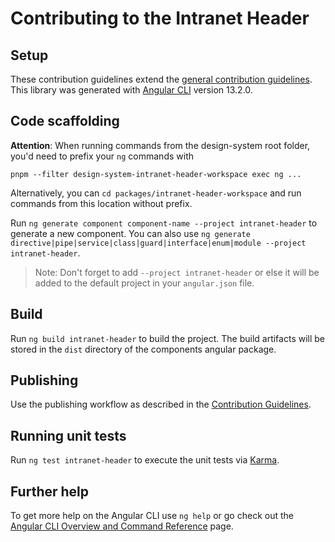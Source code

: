 # Contributing to the Intranet Header

## Setup

These contribution guidelines extend the [general contribution guidelines](../../../../CONTRIBUTING.md). This library was generated with [Angular CLI](https://github.com/angular/angular-cli) version 13.2.0.

## Code scaffolding

**Attention**: When running commands from the design-system root folder, you'd need to prefix your `ng` commands with

`pnpm --filter design-system-intranet-header-workspace exec ng ...`

Alternatively, you can `cd packages/intranet-header-workspace` and run commands from this location without prefix.

Run `ng generate component component-name --project intranet-header` to generate a new component. You can also use `ng generate directive|pipe|service|class|guard|interface|enum|module --project intranet-header`.

> Note: Don't forget to add `--project intranet-header` or else it will be added to the default project in your `angular.json` file.

## Build

Run `ng build intranet-header` to build the project. The build artifacts will be stored in the `dist` directory of the components angular package.

## Publishing

Use the publishing workflow as described in the [Contribution Guidelines](../../../../CONTRIBUTING.md).

## Running unit tests

Run `ng test intranet-header` to execute the unit tests via [Karma](https://karma-runner.github.io).

## Further help

To get more help on the Angular CLI use `ng help` or go check out the [Angular CLI Overview and Command Reference](https://angular.io/cli) page.
